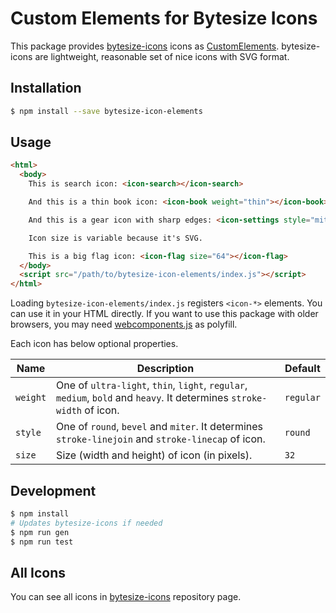 Custom Elements for Bytesize Icons
==================================

This package provides [bytesize-icons](https://github.com/danklammer/bytesize-icons) icons as [CustomElements](https://developers.google.com/web/fundamentals/getting-started/primers/customelements).
bytesize-icons are lightweight, reasonable set of nice icons with SVG format.


## Installation

```sh
$ npm install --save bytesize-icon-elements
```


## Usage

```html
<html>
  <body>
    This is search icon: <icon-search></icon-search>

    And this is a thin book icon: <icon-book weight="thin"></icon-book>

    And this is a gear icon with sharp edges: <icon-settings style="miter"></icon-book>

    Icon size is variable because it's SVG.

    This is a big flag icon: <icon-flag size="64"></icon-flag>
  </body>
  <script src="/path/to/bytesize-icon-elements/index.js"></script>
</html>
```

Loading `bytesize-icon-elements/index.js` registers `<icon-*>` elements. You can use it in your HTML directly.
If you want to use this package with older browsers, you may need [webcomponents.js](https://github.com/webcomponents/webcomponentsjs) as polyfill.

Each icon has below optional properties.

| Name     | Description                                                                                                           | Default   |
|----------|-----------------------------------------------------------------------------------------------------------------------|-----------|
| `weight`   | One of `ultra-light`, `thin`, `light`, `regular`, `medium`, `bold` and `heavy`. It determines `stroke-width` of icon. | `regular` |
| `style`   | One of `round`, `bevel` and `miter`. It determines `stroke-linejoin` and `stroke-linecap` of icon. | `round` |
| `size`  | Size (width and height) of icon (in pixels).                                                                                            | `32`      |

## Development

```sh
$ npm install
# Updates bytesize-icons if needed
$ npm run gen
$ npm run test
```

## All Icons

You can see all icons in [bytesize-icons](https://github.com/danklammer/bytesize-icons#grab-n-go) repository page.

